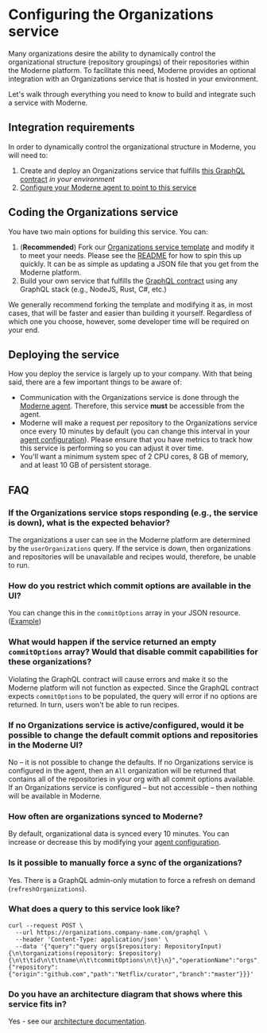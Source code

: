 # Configuring the Organizations service

Many organizations desire the ability to dynamically control the organizational structure (repository groupings) of their repositories within the Moderne platform. To facilitate this need, Moderne provides an optional integration with an Organizations service that is hosted in your environment.

Let's walk through everything you need to know to build and integrate such a service with Moderne.

## Integration requirements

In order to dynamically control the organizational structure in Moderne, you will need to:

1. Create and deploy an Organizations service that fulfills [this GraphQL contract](https://github.com/moderneinc/moderne-organizations/blob/main/src/main/resources/schema/moderne-organizations.graphqls) _in your environment_
2. [Configure your Moderne agent to point to this service](agent-configuration/configure-organizations-service.md)

## Coding the Organizations service

You have two main options for building this service. You can:

1. (**Recommended**) Fork our [Organizations service template](https://github.com/moderneinc/moderne-organizations) and modify it to meet your needs. Please see the [README](https://github.com/moderneinc/moderne-organizations/blob/main/README.md) for how to spin this up quickly. It can be as simple as updating a JSON file that you get from the Moderne platform.
2. Build your own service that fulfills the [GraphQL contract](https://github.com/moderneinc/moderne-organizations/blob/main/src/main/resources/schema/moderne-organizations.graphqls) using any GraphQL stack (e.g., NodeJS, Rust, C#, etc.)

We generally recommend forking the template and modifying it as, in most cases, that will be faster and easier than building it yourself. Regardless of which one you choose, however, some developer time will be required on your end.

## Deploying the service

How you deploy the service is largely up to your company. With that being said, there are a few important things to be aware of:

* Communication with the Organizations service is done through the [Moderne agent](agent-configuration/agent-configuration.md). Therefore, this service **must** be accessible from the agent.
* Moderne will make a request per repository to the Organizations service once every 10 minutes by default (you can change this interval in your [agent configuration](agent-configuration/configure-organizations-service.md)). Please ensure that you have metrics to track how this service is performing so you can adjust it over time.
* You'll want a minimum system spec of 2 CPU cores, 8 GB of memory, and at least 10 GB of persistent storage.

## FAQ

### If the Organizations service stops responding (e.g., the service is down), what is the expected behavior?

The organizations a user can see in the Moderne platform are determined by the `userOrganizations` query. If the service is down, then organizations and repositories will be unavailable and recipes would, therefore, be unable to run.

### How do you restrict which commit options are available in the UI?

You can change this in the `commitOptions` array in your JSON resource. ([Example](https://github.com/moderneinc/moderne-organizations/blob/main/src/main/resources/ownership.json#LL296C1-L301C6))

### What would happen if the service returned an empty `commitOptions` array? Would that disable commit capabilities for these organizations?

Violating the GraphQL contract will cause errors and make it so the Moderne platform will not function as expected. Since the GraphQL contract expects `commitOptions` to be populated, the query will error if no options are returned. In turn, users won't be able to run recipes.

### If no Organizations service is active/configured, would it be possible to change the default commit options and repositories in the Moderne UI?

No – it is not possible to change the defaults. If no Organizations service is configured in the agent, then an `All` organization will be returned that contains all of the repositories in your org with all commit options available. If an Organizations service is configured – but not accessible – then nothing will be available in Moderne.

### How often are organizations synced to Moderne?

By default, organizational data is synced every 10 minutes. You can increase or decrease this by modifying your [agent configuration](agent-configuration/configure-organizations-service.md).

### Is it possible to manually force a sync of the organizations?

Yes. There is a GraphQL admin-only mutation to force a refresh on demand (`refreshOrganizations`).

### What does a query to this service look like?

```shell
curl --request POST \
  --url https://organizations.company-name.com/graphql \
  --header 'Content-Type: application/json' \
  --data '{"query":"query orgs($repository: RepositoryInput) {\n\torganizations(repository: $repository) {\n\t\tid\n\t\tname\n\t\tcommitOptions\n\t}\n}","operationName":"orgs","variables":{"repository":{"origin":"github.com","path":"Netflix/curator","branch":"master"}}}'
```

### Do you have an architecture diagram that shows where this service fits in?

Yes - see our [architecture documentation](../../how-to-guides/architecture.md).
